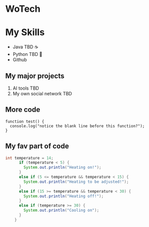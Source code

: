 # WoTech

# My Skills
- Java TBD ☕
- Python TBD 🐍
- Github 

## My major projects
1. AI tools TBD
2. My own social network TBD
   
## More code
```
function test() {
  console.log("notice the blank line before this function?");
}
```

## My fav part of code
```Java 
int temperature = 14;
      if (temperature < 5) {
        System.out.println("Heating on!");
      }
      else if (5 <= temperature && temperature < 15) {
        System.out.println("Heating to be adjusted!");
      }
      else if (15 >= temperature && temperature < 30) {
        System.out.println("Heating off!");
      }
      else if (temperature >= 30) {
        System.out.println("Cooling on");
      }
    }
```
